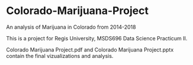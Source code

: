 # Colorado-Marijuana-Project
An analysis of Marijuana in Colorado from 2014-2018

This is a project for Regis University, MSDS696 Data Science Practicum II. 

Colorado Marijuana Project.pdf and Colorado Marijuana Project.pptx contain the final vizualizations and analysis.
